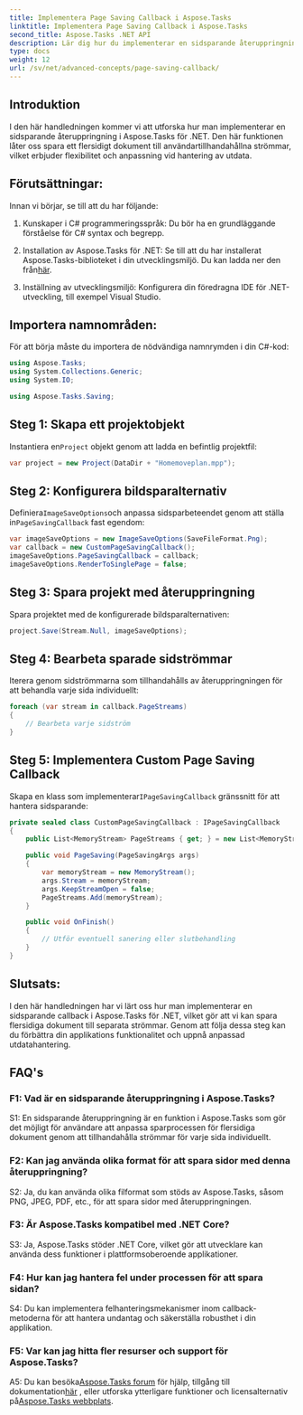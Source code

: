 ```yaml
---
title: Implementera Page Saving Callback i Aspose.Tasks
linktitle: Implementera Page Saving Callback i Aspose.Tasks
second_title: Aspose.Tasks .NET API
description: Lär dig hur du implementerar en sidsparande återuppringning i Aspose.Tasks för .NET, vilket möjliggör anpassad hantering av flersidiga dokumentutdataströmmar.
type: docs
weight: 12
url: /sv/net/advanced-concepts/page-saving-callback/
---
```

## Introduktion

I den här handledningen kommer vi att utforska hur man implementerar en sidsparande återuppringning i Aspose.Tasks för .NET. Den här funktionen låter oss spara ett flersidigt dokument till användartillhandahållna strömmar, vilket erbjuder flexibilitet och anpassning vid hantering av utdata.

## Förutsättningar:

Innan vi börjar, se till att du har följande:

1. Kunskaper i C# programmeringsspråk: Du bör ha en grundläggande förståelse för C# syntax och begrepp.
   
2.  Installation av Aspose.Tasks för .NET: Se till att du har installerat Aspose.Tasks-biblioteket i din utvecklingsmiljö. Du kan ladda ner den från[här](https://releases.aspose.com/tasks/net/).

3. Inställning av utvecklingsmiljö: Konfigurera din föredragna IDE för .NET-utveckling, till exempel Visual Studio.

## Importera namnområden:

För att börja måste du importera de nödvändiga namnrymden i din C#-kod:

```csharp
using Aspose.Tasks;
using System.Collections.Generic;
using System.IO;

using Aspose.Tasks.Saving;

```

## Steg 1: Skapa ett projektobjekt

 Instantiera en`Project` objekt genom att ladda en befintlig projektfil:

```csharp
var project = new Project(DataDir + "Homemoveplan.mpp");
```

## Steg 2: Konfigurera bildsparalternativ

 Definiera`ImageSaveOptions`och anpassa sidsparbeteendet genom att ställa in`PageSavingCallback` fast egendom:

```csharp
var imageSaveOptions = new ImageSaveOptions(SaveFileFormat.Png);
var callback = new CustomPageSavingCallback();
imageSaveOptions.PageSavingCallback = callback;
imageSaveOptions.RenderToSinglePage = false;
```

## Steg 3: Spara projekt med återuppringning

Spara projektet med de konfigurerade bildsparalternativen:

```csharp
project.Save(Stream.Null, imageSaveOptions);
```

## Steg 4: Bearbeta sparade sidströmmar

Iterera genom sidströmmarna som tillhandahålls av återuppringningen för att behandla varje sida individuellt:

```csharp
foreach (var stream in callback.PageStreams)
{
    // Bearbeta varje sidström
}
```

## Steg 5: Implementera Custom Page Saving Callback

 Skapa en klass som implementerar`IPageSavingCallback` gränssnitt för att hantera sidsparande:

```csharp
private sealed class CustomPageSavingCallback : IPageSavingCallback
{
    public List<MemoryStream> PageStreams { get; } = new List<MemoryStream>();

    public void PageSaving(PageSavingArgs args)
    {
        var memoryStream = new MemoryStream();
        args.Stream = memoryStream;
        args.KeepStreamOpen = false;
        PageStreams.Add(memoryStream);
    }

    public void OnFinish()
    {
        // Utför eventuell sanering eller slutbehandling
    }
}
```

## Slutsats:

I den här handledningen har vi lärt oss hur man implementerar en sidsparande callback i Aspose.Tasks för .NET, vilket gör att vi kan spara flersidiga dokument till separata strömmar. Genom att följa dessa steg kan du förbättra din applikations funktionalitet och uppnå anpassad utdatahantering.

## FAQ's

### F1: Vad är en sidsparande återuppringning i Aspose.Tasks?

S1: En sidsparande återuppringning är en funktion i Aspose.Tasks som gör det möjligt för användare att anpassa sparprocessen för flersidiga dokument genom att tillhandahålla strömmar för varje sida individuellt.

### F2: Kan jag använda olika format för att spara sidor med denna återuppringning?

S2: Ja, du kan använda olika filformat som stöds av Aspose.Tasks, såsom PNG, JPEG, PDF, etc., för att spara sidor med återuppringningen.

### F3: Är Aspose.Tasks kompatibel med .NET Core?

S3: Ja, Aspose.Tasks stöder .NET Core, vilket gör att utvecklare kan använda dess funktioner i plattformsoberoende applikationer.

### F4: Hur kan jag hantera fel under processen för att spara sidan?

S4: Du kan implementera felhanteringsmekanismer inom callback-metoderna för att hantera undantag och säkerställa robusthet i din applikation.

### F5: Var kan jag hitta fler resurser och support för Aspose.Tasks?

 A5: Du kan besöka[Aspose.Tasks forum](https://forum.aspose.com/c/tasks/15) för hjälp, tillgång till dokumentation[här](https://reference.aspose.com/tasks/net/) , eller utforska ytterligare funktioner och licensalternativ på[Aspose.Tasks webbplats](https://purchase.aspose.com/buy).